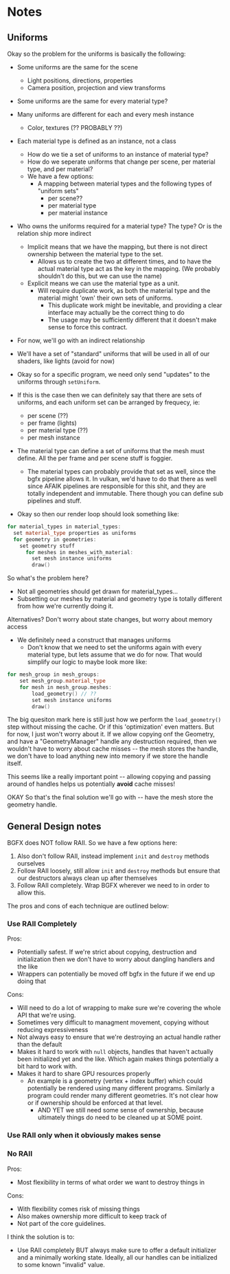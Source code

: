 # Notes

## Uniforms

Okay so the problem for the uniforms is basically the following:

- Some uniforms are the same for the scene
  - Light positions, directions, properties
  - Camera position, projection and view transforms
- Some uniforms are the same for every material type?
- Many uniforms are different for each and every mesh instance

  - Color, textures (?? PROBABLY ??)

- Each material type is defined as an instance, not a class
  - How do we tie a set of uniforms to an instance of material type?
  - How do we seperate uniforms that change per scene, per material type, and per material?
  - We have a few options:
    - A mapping between material types and the following types of "uniform sets"
      - per scene??
      - per material type
      - per material instance
- Who owns the uniforms required for a material type? The type? Or is the relation ship more indirect
  - Implicit means that we have the mapping, but there is not direct ownership between the material type to the set.
    - Allows us to create the two at different times, and to have the actual material type act as the key in the mapping. (We probably shouldn't do this, but we can use the name)
  - Explicit means we can use the material type as a unit.
    - Will require duplicate work, as both the material type and the material might 'own' their own sets of uniforms.
      - This duplicate work might be inevitable, and providing a clear interface may actually be the correct thing to do
      - The usage may be sufficiently different that it doesn't make sense to force this contract.
- For now, we'll go with an indirect relationship
- We'll have a set of "standard" uniforms that will be used in all of our shaders, like lights (avoid for now)

- Okay so for a specific program, we need only send "updates" to the uniforms through `setUniform`.

- If this is the case then we can definitely say that there are sets of uniforms, and each uniform set can be arranged by frequecy, ie:

  - per scene (??)
  - per frame (lights)
  - per material type (??)
  - per mesh instance

- The material type can define a set of uniforms that the mesh must define. All the per frame and per scene stuff is foggier.

  - The material types can probably provide that set as well, since the bgfx pipeline allows it. In vulkan, we'd have to do that there as well since AFAIK pipelines are responsible for this shit, and they are totally independent and immutable. There though you can define sub pipelines and stuff.

- Okay so then our render loop should look something like:

```c++
for material_types in material_types:
  set material_type properties as uniforms
  for geometry in geometries:
    set geometry stuff
      for meshes in meshes_with_material:
        set mesh instance uniforms
        draw()
```

So what's the problem here?

- Not all geometries should get drawn for material_types...
- Subsetting our meshes by material and geometry type is totally different from how we're currently doing it.

Alternatives? Don't worry about state changes, but worry about memory access

- We definitely need a construct that manages uniforms
  - Don't know that we need to set the uniforms again with every material type, but lets assume that we do for now. That would simplify our logic to maybe look more like:

```c++
for mesh_group in mesh_groups:
    set mesh_group.material_type
    for mesh in mesh_group.meshes:
        load_geometry() // ??
        set mesh instance uniforms
        draw()
```

The big quesiton mark here is still just how we perform the `load_geometry()` step without missing the cache. Or if this 'optimization' even matters. But for now, I just won't worry about it. If we allow copying onf the Geometry, and have a "GeometryManager" handle any destruction required, then we wouldn't have to worry about cache misses -- the mesh stores the handle, we don't have to load anything new into memory if we store the handle itself.

This seems like a really important point -- allowing copying and passing around of handles helps us potentially **avoid** cache misses!

OKAY So that's the final solution we'll go with -- have the mesh store the geometry handle.

## General Design notes

BGFX does NOT follow RAII. So we have a few options here:

1. Also don't follow RAII, instead implement `init` and `destroy` methods ourselves
2. Follow RAII loosely, still allow `init` and `destroy` methods but ensure that our destructors always clean up after themselves
3. Follow RAII completely. Wrap BGFX wherever we need to in order to allow this.

The pros and cons of each technique are outlined below:

### Use RAII Completely

Pros:

- Potentially safest. If we're strict about copying, destruction and initialization then we don't have to worry about dangling handlers and the like
- Wrappers can potentially be moved off bgfx in the future if we end up doing that

Cons:

- Will need to do a lot of wrapping to make sure we're covering the whole API that we're using.
- Sometimes very difficult to managment movement, copying without reducing expressiveness
- Not always easy to ensure that we're destroying an actual handle rather than the default
- Makes it hard to work with `null` objects, handles that haven't actually been initialized yet and the like. Which again makes things potentially a bit hard to work with.
- Makes it hard to share GPU resources properly
  - An example is a geometry (vertex + index buffer) which could potentially be rendered using many different programs. Similarly a program could render many different geometries. It's not clear how or if ownership should be enforced at that level.
    - AND YET we still need some sense of ownership, because ultimately things do need to be cleaned up at SOME point.

### Use RAII only when it obviously makes sense

### No RAII

Pros:

- Most flexibility in terms of what order we want to destroy things in

Cons:

- With flexibility comes risk of missing things
- Also makes ownership more difficult to keep track of
- Not part of the core guidelines.

I think the solution is to:

- Use RAII completely BUT always make sure to offer a default initializer and a minimally working state. Ideally, all our handles can be initialized to some known "invalid" value.
